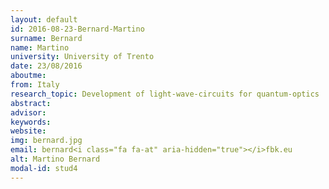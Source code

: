 ```yaml
---
layout: default 
id: 2016-08-23-Bernard-Martino
surname: Bernard
name: Martino
university: University of Trento
date: 23/08/2016
aboutme: 
from: Italy
research_topic: Development of light-wave-circuits for quantum-optics 
abstract: 
advisor: 
keywords: 
website: 
img: bernard.jpg
email: bernard<i class="fa fa-at" aria-hidden="true"></i>fbk.eu
alt: Martino Bernard
modal-id: stud4
---
```

